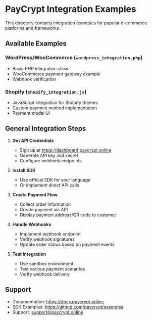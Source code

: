 
# PayCrypt Integration Examples

This directory contains integration examples for popular e-commerce platforms and frameworks.

## Available Examples

### WordPress/WooCommerce (`wordpress_integration.php`)
- Basic PHP integration class
- WooCommerce payment gateway example
- Webhook verification

### Shopify (`shopify_integration.js`)
- JavaScript integration for Shopify themes
- Custom payment method implementation
- Payment modal UI

## General Integration Steps

1. **Get API Credentials**
   - Sign up at https://dashboard.paycrypt.online
   - Generate API key and secret
   - Configure webhook endpoints

2. **Install SDK**
   - Use official SDK for your language
   - Or implement direct API calls

3. **Create Payment Flow**
   - Collect order information
   - Create payment via API
   - Display payment address/QR code to customer

4. **Handle Webhooks**
   - Implement webhook endpoint
   - Verify webhook signatures
   - Update order status based on payment events

5. **Test Integration**
   - Use sandbox environment
   - Test various payment scenarios
   - Verify webhook delivery

## Support

- Documentation: https://docs.paycrypt.online
- SDK Examples: https://github.com/paycrypt/examples
- Support: support@paycrypt.online
